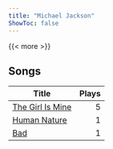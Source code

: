 ```yaml
---
title: "Michael Jackson"
ShowToc: false
---
```


{{< more >}}

## Songs
Title | Plays 
----- | -----: 
[The Girl Is Mine](/songs/the-girl-is-mine) | 5
[Human Nature](/songs/human-nature) | 1
[Bad](/songs/bad) | 1

